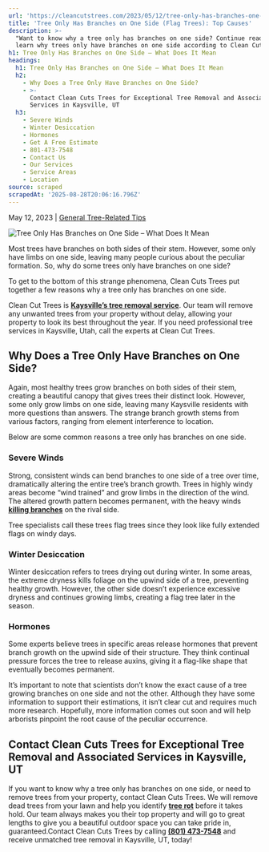 ```yaml
---
url: 'https://cleancutstrees.com/2023/05/12/tree-only-has-branches-one-side/'
title: 'Tree Only Has Branches on One Side (Flag Trees): Top Causes'
description: >-
  "Want to know why a tree only has branches on one side? Continue reading to
  learn why trees only have branches on one side according to Clean Cuts Trees."
h1: Tree Only Has Branches on One Side – What Does It Mean
headings:
  h1: Tree Only Has Branches on One Side – What Does It Mean
  h2:
    - Why Does a Tree Only Have Branches on One Side?
    - >-
      Contact Clean Cuts Trees for Exceptional Tree Removal and Associated
      Services in Kaysville, UT
  h3:
    - Severe Winds
    - Winter Desiccation
    - Hormones
    - Get A Free Estimate
    - 801-473-7548
    - Contact Us
    - Our Services
    - Service Areas
    - Location
source: scraped
scrapedAt: '2025-08-28T20:06:16.796Z'
---
```

May 12, 2023 | [General Tree-Related Tips](https://cleancutstrees.com/category/general-tree-related-tips/)

![Tree Only Has Branches on One Side – What Does It Mean](./assets/1b6fd725ef17d4cf754e77718e98e8874849a819.jpg)

Most trees have branches on both sides of their stem. However, some only have limbs on one side, leaving many people curious about the peculiar formation. So, why do some trees only have branches on one side?

To get to the bottom of this strange phenomena, Clean Cuts Trees put together a few reasons why a tree only has branches on one side.

Clean Cut Trees is [**Kaysville’s tree removal service**](https://cleancutstrees.com/services/tree-removal/). Our team will remove any unwanted trees from your property without delay, allowing your property to look its best throughout the year. If you need professional tree services in Kaysville, Utah, call the experts at Clean Cut Trees.

## Why Does a Tree Only Have Branches on One Side?

Again, most healthy trees grow branches on both sides of their stem, creating a beautiful canopy that gives trees their distinct look. However, some only grow limbs on one side, leaving many Kaysville residents with more questions than answers. The strange branch growth stems from various factors, ranging from element interference to location.

Below are some common reasons a tree only has branches on one side.

### Severe Winds

Strong, consistent winds can bend branches to one side of a tree over time, dramatically altering the entire tree’s branch growth. Trees in highly windy areas become “wind trained” and grow limbs in the direction of the wind. The altered growth pattern becomes permanent, with the heavy winds [**killing branches**](https://extension.umd.edu/resource/what-causes-trees-and-shrubs-die) on the rival side.

Tree specialists call these trees flag trees since they look like fully extended flags on windy days. 

### Winter Desiccation

Winter desiccation refers to trees drying out during winter. In some areas, the extreme dryness kills foliage on the upwind side of a tree, preventing healthy growth. However, the other side doesn’t experience excessive dryness and continues growing limbs, creating a flag tree later in the season.

### Hormones

Some experts believe trees in specific areas release hormones that prevent branch growth on the upwind side of their structure. They think continual pressure forces the tree to release auxins, giving it a flag-like shape that eventually becomes permanent. 

It’s important to note that scientists don’t know the exact cause of a tree growing branches on one side and not the other. Although they have some information to support their estimations, it isn’t clear cut and requires much more research. Hopefully, more information comes out soon and will help arborists pinpoint the root cause of the peculiar occurrence.

## Contact Clean Cuts Trees for Exceptional Tree Removal and Associated Services in Kaysville, UT

If you want to know why a tree only has branches on one side, or need to remove trees from your property, contact Clean Cuts Trees. We will remove dead trees from your lawn and help you identify **[tree rot](https://cleancutstrees.com/2022/08/23/tree-rot/)** before it takes hold. Our team always makes you their top property and will go to great lengths to give you a beautiful outdoor space you can take pride in, guaranteed.Contact Clean Cuts Trees by calling **[(801) 473-7548](tel:8014737548)** and receive unmatched tree removal in Kaysville, UT, today!
